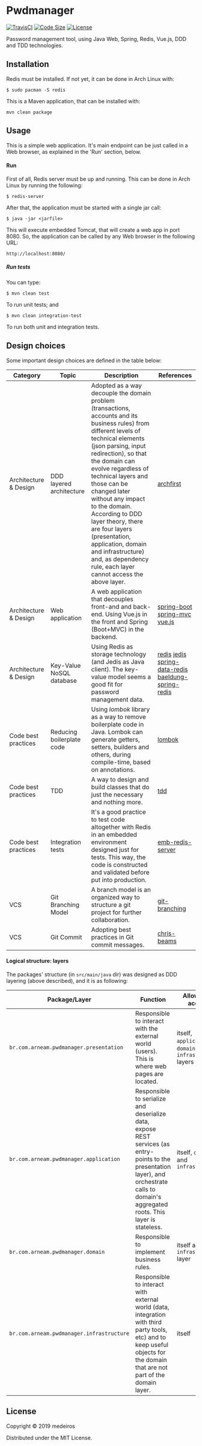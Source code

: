 # Pwdmanager

[![TravisCI](https://travis-ci.org/medeiros/pwdmanager.svg?branch=master)](https://travis-ci.org/medeiros/pwdmanager)
[![Code Size](https://img.shields.io/github/languages/code-size/medeiros/pwdmanager)](https://img.shields.io/github/languages/code-size/medeiros/pwdmanager)
[![License](https://img.shields.io/github/license/medeiros/pwdmanager)](https://img.shields.io/github/license/medeiros/pwdmanager)

Password management tool, using Java Web, Spring, Redis, Vue.js, DDD and
TDD technologies.

## Installation

Redis must be installed. If not yet, it can be done in Arch Linux with:

    $ sudo pacman -S redis

This is a Maven application, that can be installed with:

    mvn clean package

## Usage

This is a simple web application. It's main endpoint can be just
called in a Web browser, as explained in the 'Run' section, below.

#### Run

First of all, Redis server must be up and running. This can be done
in Arch Linux by running the following:

    $ redis-server

After that, the application must be started with a single jar call:

    $ java -jar <jarfile>

This will execute embedded Tomcat, that will create a web app in port
8080. So, the application can be called by any Web browser in the
following URL:

    http://localhost:8080/

##### Run tests

You can type:

    $ mvn clean test

To run unit tests; and

    $ mvn clean integration-test

To run both unit and integration tests.

## Design choices

Some important design choices are defined in the table below:

|Category|Topic|Description|References
|---|---|---|---|
|Architecture & Design|DDD layered architecture|Adopted as a way decouple the domain problem (transactions, accounts and its business rules) from different levels of technical elements (json parsing, input redirection), so that the domain can evolve regardless of technical layers and those can be changed later without any impact to the domain. According to DDD layer theory, there are four layers (presentation, application, domain and infrastructure) and, as dependency rule, each layer cannot access the above layer. |[archfirst]|
|Architecture & Design|Web application|A web application that decouples front-and and back-end. Using Vue.js in the front and Spring (Boot+MVC) in the backend.|[spring-boot] [spring-mvc] [vue.js]|
|Architecture & Design|Key-Value NoSQL database|Using Redis as storage technology (and Jedis as Java client). The key-value model seems a good fit for password management data.|[redis] [jedis] [spring-data-redis] [baeldung-spring-redis]|
|Code best practices|Reducing boilerplate code|Using *lombok* library as a way to remove boilerplate code in Java. Lombok can generate getters, setters, builders and others, during compile-time, based on annotations.|[lombok]|
|Code best practices|TDD|A way to design and build classes that do just the necessary and nothing more.|[tdd]|
|Code best practices|Integration tests|It's a good practice to test code altogether with Redis in an embedded environment designed just for tests. This way, the code is constructed and validated before put into production.|[emb-redis-server]|
|VCS|Git Branching Model|A branch model is an organized way to structure a git project for further collaboration.|[git-branching]|
|VCS|Git Commit|Adopting best practices in Git commit messages.|[chris-beams]|

[redis]: https://redis.io/
[jedis]: https://github.com/xetorthio/jedis
[lombok]: https://projectlombok.org
[tdd]: https://www.amazon.com/Test-Driven-Development-Kent-Beck/dp/0321146530
[git-branching]: https://nvie.com/posts/a-successful-git-branching-model/
[chris-beams]: https://chris.beams.io/posts/git-commit/
[archfirst]: https://archfirst.org/domain-driven-design-6-layered-architecture/
[spring-boot]: https://spring.io/projects/spring-boot
[spring-data-redis]: https://docs.spring.io/spring-data/data-redis/docs/current/reference/html/#reference
[baeldung-spring-redis]: https://www.baeldung.com/spring-data-redis-tutorial
[spring-mvc]: https://docs.spring.io/spring/docs/current/spring-framework-reference/web.html
[vue.js]: https://vuejs.org/
[emb-redis-server]: https://github.com/kstyrc/embedded-redis


#### Logical structure: layers

The packages' structure (in `src/main/java` dir) was designed as DDD layering (above described),
and it is as following:

|Package/Layer|Function|Allowed to access|Currently accessing
|---|---|---|---|
`br.com.arneam.pwdmanager.presentation` | Responsible to interact with the external world (users). This is where web pages are located. | itself, `application`, `domain` and `infrastructure` layers|itself and `application` layer
`br.com.arneam.pwdmanager.application` | Responsible to serialize and deserialize data, expose REST services (as entry-points to the presentation layer), and orchestrate calls to domain's aggregated roots. This layer is stateless.|itself, `domain` and `infrastructure`|itself, `domain` and `infrastructure` layers
`br.com.arneam.pwdmanager.domain` |  Responsible to implement business rules. | itself and `infrastructure` layer | itself and `infrastructure` layer
`br.com.arneam.pwdmanager.infrastructure` | Responsible to interact with external world (data, integration with third party tools, etc) and to keep useful objects for the domain that are not part of the domain layer. | itself | itself

## License

Copyright © 2019 medeiros

Distributed under the MIT License.
